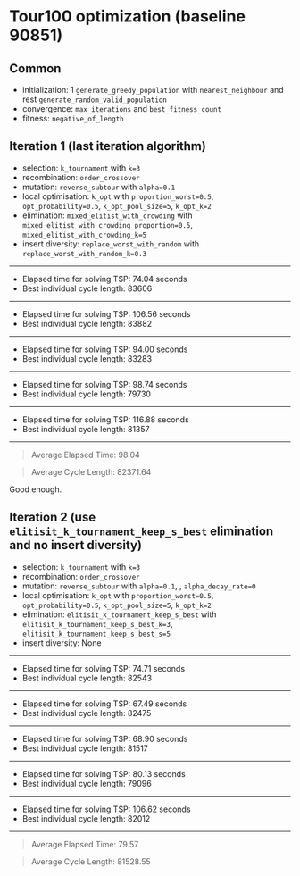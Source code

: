 # Tour100 optimization (baseline 90851)

## Common

- initialization: 1 `generate_greedy_population` with `nearest_neighbour` and rest `generate_random_valid_population`
- convergence: `max_iterations` and `best_fitness_count`
- fitness: `negative_of_length`

## Iteration 1 (last iteration algorithm)

- selection: `k_tournament` with `k=3`
- recombination: `order_crossover`
- mutation: `reverse_subtour` with `alpha=0.1`
- local optimisation: `k_opt` with `proportion_worst=0.5`, `opt_probability=0.5`, `k_opt_pool_size=5`, `k_opt_k=2`
- elimination: `mixed_elitist_with_crowding` with `mixed_elitist_with_crowding_proportion=0.5`,
  `mixed_elitist_with_crowding_k=5`
- insert diversity: `replace_worst_with_random` with `replace_worst_with_random_k=0.3`

---

- Elapsed time for solving TSP: 74.04 seconds
- Best individual cycle length: 83606

---

- Elapsed time for solving TSP: 106.56 seconds
- Best individual cycle length: 83882

---

- Elapsed time for solving TSP: 94.00 seconds
- Best individual cycle length: 83283

---

- Elapsed time for solving TSP: 98.74 seconds
- Best individual cycle length: 79730

---

- Elapsed time for solving TSP: 116.88 seconds
- Best individual cycle length: 81357

---

> Average Elapsed Time: 98.04

> Average Cycle Length: 82371.64

Good enough.

## Iteration 2 (use `elitisit_k_tournament_keep_s_best` elimination and no insert diversity)

- selection: `k_tournament` with `k=3`
- recombination: `order_crossover`
- mutation: `reverse_subtour` with `alpha=0.1`, , `alpha_decay_rate=0`
- local optimisation: `k_opt` with `proportion_worst=0.5`, `opt_probability=0.5`, `k_opt_pool_size=5`, `k_opt_k=2`
- elimination: `elitisit_k_tournament_keep_s_best` with `elitisit_k_tournament_keep_s_best_k=3`,
  `elitisit_k_tournament_keep_s_best_s=5`
- insert diversity: None

--- 

- Elapsed time for solving TSP: 74.71 seconds
- Best individual cycle length: 82543

---

- Elapsed time for solving TSP: 67.49 seconds
- Best individual cycle length: 82475

---

- Elapsed time for solving TSP: 68.90 seconds
- Best individual cycle length: 81517

---

- Elapsed time for solving TSP: 80.13 seconds
- Best individual cycle length: 79096

---

- Elapsed time for solving TSP: 106.62 seconds
- Best individual cycle length: 82012

---

> Average Elapsed Time: 79.57

> Average Cycle Length: 81528.55
